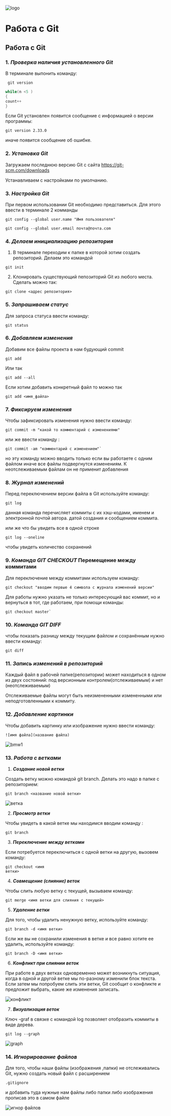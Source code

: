 ![logo](logo.png)

# Работа с Git
## Работа с Git

### 1. *Проверка наличия установленного Git*
В терминале выпонить команду:
```
 git version
 ```
```Java
while(n <5 )
{
count++
}
```
Если Git установлен появится сообщение с информацией о версии программы:
```
git version 2.33.0
```
иначе появится сообщение об ошибке.

### 2. *Установка Git*

Загружаем последнюю версию Git с сайта https://git-scm.com/downloads

Устанавливаем с настройками по умолчанию.

### 3. *Настройка Git*

При первом использовании Git необходимо представиться. Для этого ввести в терминале 2 комманды
```
git config --global user.name "Имя пользователя"
```
```
git config --global user.email почта@почта.com
```

### 4. *Делаем инициализацию репозитория*

1. В терминале переходим к папке в которой зотим создать репозиторий. Делаем это командой
```
git init
```
2. Клонировать существующий пепозиторий Git из любого места. Сделать можно так:
```
git clone <адрес репозитория>
```
### 5. *Запрашиваем статус*

Для запроса статуса ввести команду:
```
git status
```
### 6. *Добавляем изменения*

Добавим все файлы проекта в нам будующий commit
```
git add 
```
Или так
```
git add --all
```
Если хотим добавить конкретный файл то можно так

```
git add <имя_файла> 

```
### 7. *Фиксируем изменения*

Чтобы зафиксировать изменения нужно ввести команду:
```
git commit -m "какой то комментарий с изменениями"
```
или же ввести команду :
```
git commit -am "комментарий с изменением"`
```
но эту команду можно вводить только если вы работаете с одним файлом иначе все файлы подвергнутся изменениям.
К неотслеживаемым файлам он не применит добавления

### 8. *Журнал изменений* 

Перед переключением версии файла в Git
используйте команду: 
```
git log
```
данная команда перечисляет коммиты с их хэш-кодами, именем и электронной почтой автора. датой создания и сообщением коммита.

или же что бы увидеть все в одной строке 
```
git log --oneline
```
 чтобы увидеть
количество сохранений


### 9. *Команда **GIT CHECKOUT*** Перемещение между коммитами

Для переключение между коммитами используем команду:
```
git checkout "вводим первые 4 символа с журнала изменений версии"
```
Для работы нужно указать не только
интересующий вас коммит, но и вернуться
в тот, где работаем, при помощи команды:
```
git checkout master`
```
### 10. ***Команда GIT DIFF***

чтобы показать разницу между текущим файлом
и сохранённым нужно ввести команду:
```
git diff
```
### 11. ***Запись изменений в репозиторий***

Каждый файл в рабочей папке(репозитории) может находиться в одном из двух состояний: под версионным контролем(отслеживаемым) и нет (неотслеживаемым)

Отслеживаемые файлы могут быть неизмененными измененными или неподготовленными к коммиту.


### 12. ***Добавление картинки***

Чтобы добавить картинку или изображение нужно ввести команду:

``` 
![имя файла](название файла)
```
![bmw1](bmw1.png)

### 13. ***Работа с ветками***

1. ***Cоздание новой ветки***

Создать ветку можно командой git branch.
Делать это надо в папке с репозиторием:
```
git branch <название новой ветки>
```
![ветка](br1.png)

2. ***Просмотр ветки***

Чтобы увидеть в какой ветке мы находимся вводим команду :

```
git branch
```
3. ***Переключение между ветками***

Если потребуется переключиться с одной ветки
на другую, вызовем команду:
```
git checkout <имя
ветки>
```
4. ***Совмещение (слияние) веток***

Чтобы слить любую ветку с текущей, вызываем
команду:
```
git merge <имя ветки для слияния с текущей>
```
5. ***Удаление ветки***

Для того, чтобы удалить ненужную ветку, используйте команду:
```
git branch -d <имя ветки>
```
Если же вы не сохранили изменения в ветке и все равно хотите ее удалить, используйте команду:

```
git branch -D <имя ветки>
```
6. ***Конфликт при слиянии веток***

При работе в двух ветках одновременно может
возникнуть ситуация, когда в одной и другой
ветке мы по-разному изменили блок текста.
Если затем мы попробуем слить эти ветки, Git
сообщит о конфликте и предложит выбрать,
какие же изменения записать.

![конфликт](conflikt.png)

7. ***Визуализация веток***

Ключ -graf в связке с командой log позволяет отобразить коммиты в виде дерева.

```
git log --graph
```
![graph](graph.png)

### 14. ***Игнорирование файлов***

Для того, чтобы наши файлы (изображения ,папки) не отслеживались Git, нужно создать новый  файл с расширением 
```
.gitignore
```
и добавить туда нужные нам файлы либо папки либо изображения
прописав это в самом файле 

![игнор файлов](ignore.png)